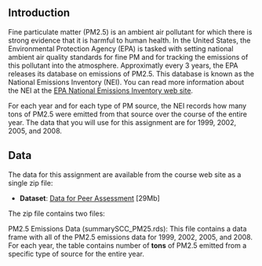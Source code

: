 ## Introduction

Fine particulate matter (PM2.5) is an ambient air pollutant for which there is strong evidence that it is harmful to human health. 
In the United States, the Environmental Protection Agency (EPA) is tasked with setting national ambient air quality standards for 
fine PM and for tracking the emissions of this pollutant into the atmosphere. Approximatly every 3 years, the EPA releases its 
database on emissions of PM2.5. This database is known as the National Emissions Inventory (NEI). You can read more information 
about the NEI at the <a href=http://www.epa.gov/ttn/chief/eiinformation.html>EPA National Emissions Inventory web site</a>.

For each year and for each type of PM source, the NEI records how many tons of PM2.5 were emitted from that source over the course
of the entire year. The data that you will use for this assignment are for 1999, 2002, 2005, and 2008.

## Data

The data for this assignment are available from the course web site as a single zip file:

* <b>Dataset</b>: <a href=https://d396qusza40orc.cloudfront.net/exdata%2Fdata%2FNEI_data.zip>Data for Peer Assessment</a> [29Mb]

The zip file contains two files:

PM2.5 Emissions Data (summarySCC_PM25.rds): This file contains a data frame with all of the PM2.5 emissions data for 1999, 2002, 2005, and 2008. For each year, the table contains number of  <b>tons</b> of PM2.5 emitted from a specific type of source for the entire year. 
